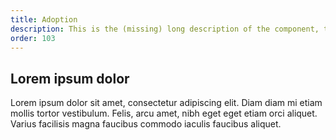 ```yaml
---
title: Adoption
description: This is the (missing) long description of the component, that will come from the frontmatter attributes
order: 103
---
```


## Lorem ipsum dolor

Lorem ipsum dolor sit amet, consectetur adipiscing elit. Diam diam mi etiam mollis tortor vestibulum. Felis, arcu amet, nibh eget eget etiam orci aliquet. Varius facilisis magna faucibus commodo iaculis faucibus aliquet.